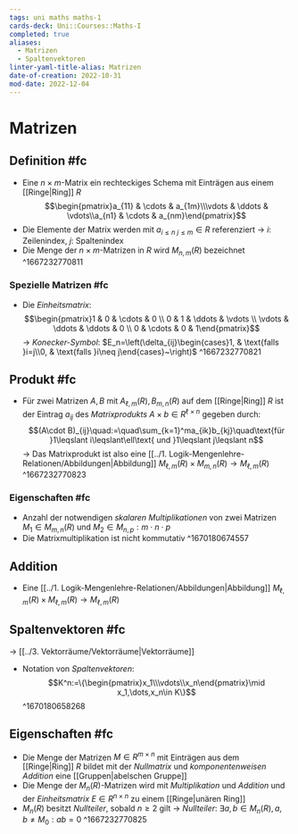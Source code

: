 ```yaml
---
tags: uni maths maths-1
cards-deck: Uni::Courses::Maths-I
completed: true
aliases:
  - Matrizen
  - Spaltenvektoren
linter-yaml-title-alias: Matrizen
date-of-creation: 2022-10-31
mod-date: 2022-12-04
---
```


# Matrizen

## Definition #fc
- Eine $n\times m$-Matrix ein rechteckiges Schema mit Einträgen aus einem [[Ringe|Ring]] $R$
$$\begin{pmatrix}a_{11} & \cdots & a_{1m}\\\vdots & \ddots & \vdots\\a_{n1} & \cdots & a_{nm}\end{pmatrix}$$
- Die Elemente der Matrix werden mit $a_{i\leq n~j\leq m}\in R$ referenziert
	→ $i:$ Zeilenindex, $j:$ Spaltenindex
- Die Menge der $n\times m$-Matrizen in $R$ wird $M_{n,m}(R)$ bezeichnet
^1667232770811

### Spezielle Matrizen #fc
- Die *Einheitsmatrix*: $$\begin{pmatrix}1 & 0 & \cdots & 0 \\ 0 & 1 & \ddots & \vdots \\ \vdots & \ddots & \ddots & 0 \\ 0 & \cdots & 0 & 1\end{pmatrix}$$
	→ *Konecker-Symbol*: $E_n=\left(\delta_{ij}\begin{cases}1, & \text{falls }i=j\\0, & \text{falls }i\neq j\end{cases}~\right)$
^1667232770821

## Produkt #fc
- Für zwei Matrizen $A,B$ mit $A_{\ell,m}(R),B_{m,n}(R)$ auf dem [[Ringe|Ring]] $R$ ist der Eintrag $a_{ij}$ des *Matrixprodukts* $A\times b\in R^{\ell\times n}$ gegeben durch: $$(A\cdot B)_{ij}\quad:=\quad\sum_{k=1}^ma_{ik}b_{kj}\quad\text{für }1\leqslant i\leqslant\ell\text{ und }1\leqslant j\leqslant n$$
	→ Das Matrixprodukt ist also eine [[../1. Logik-Mengenlehre-Relationen/Abbildungen|Abbildung]] $M_{\ell,m}(R)\times M_{m,n}(R)\rightarrow M_{\ell, m}(R)$
^1667232770823

### Eigenschaften #fc
- Anzahl der notwendigen *skalaren Multiplikationen* von zwei Matrizen $M_1\in M_{m,n}(R)$ und $M_2\in M_{n,p}:m\cdot n\cdot p$
- Die Matrixmultiplikation ist nicht kommutativ
^1670180674557

## Addition
- Eine [[../1. Logik-Mengenlehre-Relationen/Abbildungen|Abbildung]] $M_{\ell,m}(R)\times M_{\ell,m}(R)\rightarrow M_{\ell,m}(R)$

## Spaltenvektoren #fc
→ [[../3. Vektorräume/Vektorräume|Vektorräume]]
- Notation von *Spaltenvektoren*: $$K^n:=\{\begin{pmatrix}x_1\\\vdots\\x_n\end{pmatrix}\mid x_1,\dots,x_n\in K\}$$
^1670180658268

## Eigenschaften #fc
- Die Menge der Matrizen $M\in R^{m\times n}$ mit Einträgen aus dem [[Ringe|Ring]] $R$ bildet mit der *Nullmatrix* und *komponentenweisen Addition* eine [[Gruppen|abelschen Gruppe]]
- Die Menge der $M_n(R)$-Matrizen wird mit *Multiplikation* und *Addition* und der *Einheitsmatrix* $E\in R^{n\times n}$ zu einem [[Ringe|unären Ring]]
- $M_n(R)$ besitzt *Nullteiler*, sobald $n\geq2$ gilt
	→ *Nullteiler*: $\exists a,b\in M_n(R),a,b\neq M_0:ab=0$
^1667232770825
